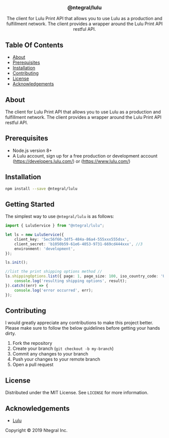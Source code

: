 <p align="center">
  <h3 align="center">
    @ntegral/lulu
  </h3>

  <p align="center">
    The client for Lulu Print API that allows you to use Lulu as a production and fulfillment network. The client provides
    a wrapper around the Lulu Print API restful API.
  </p>
</p>

## Table Of Contents

- [About](#about)
- [Prerequisites](#prerequisites)
- [Installation](#installation)
- [Contributing](#contributing)
- [License](#license)
- [Acknowledgements](#acknowledgements)


## About

The client for Lulu Print API that allows you to use Lulu as a production and fulfillment network. The client provides
a wrapper around the Lulu Print API restful API.

## Prerequisites

- Node.js version 8+
- A Lulu account, sign up for a free production or development account (https://developers.lulu.com/) or (https://www.lulu.com/)


## Installation

```bash
npm install --save @ntegral/lulu
```

## Getting Started

The simplest way to use `@ntegral/lulu` is as follows:

```typescript
import { LuluService } from "@ntegral/lulu";

let ls = new LuluService({
    client_key: '5ec56f60-3df5-484a-86a4-555xxx555dsx',
    client_secret: 'b1050b59-61e6-4053-9731-669cd444xxx', //3
    environment: 'development',
});

ls.init();

//list the print shipping options method //
ls.shippingOptions.list({ page: 1, page_size: 100, iso_country_code: 'US' }).then((result) => {
    console.log('resulting shipping options', result);
}).catch((err) => {
    console.log('error occurred', err);
});
```

## Contributing

I would greatly appreciate any contributions to make this project better. Please
make sure to follow the below guidelines before getting your hands dirty.

1. Fork the repository
2. Create your branch (`git checkout -b my-branch`)
3. Commit any changes to your branch
4. Push your changes to your remote branch
5. Open a pull request

## License

Distributed under the MIT License. See `LICENSE` for more information.

## Acknowledgements

- [Lulu](https://www.lulu.com)

Copyright &copy; 2019 Ntegral Inc.